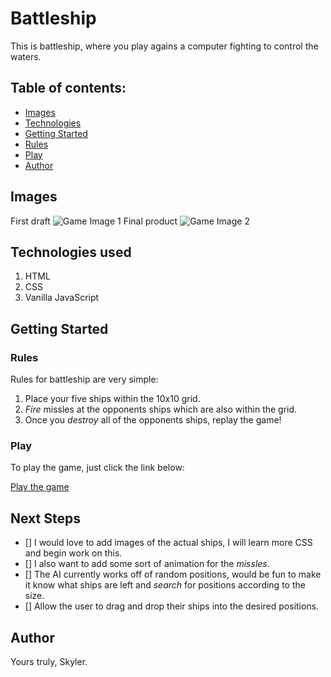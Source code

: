 # **Battleship**
This is battleship, where you play agains a computer fighting to control the waters.
## Table of contents:
- [Images](#Images)
- [Technologies](#Technologies-used)
- [Getting Started](#Getting-Started)
- [Rules](#Rules)
- [Play](#Play)
- [Author](#Author)

## Images
First draft
![Game Image 1](https://sky8the2flies.github.io/battleship/imgs/template.png)
Final product
![Game Image 2](https://sky8the2flies.github.io/battleship/imgs/battleship-image.png)

## Technologies used
1. HTML
2. CSS
3. Vanilla JavaScript

## Getting Started
### Rules
Rules for battleship are very simple:
1. Place your five ships within the 10x10 grid.
2. _Fire_ missles at the opponents ships which are also within the grid.
3. Once you _destroy_ all of the opponents ships, replay the game!

### Play
To play the game, just click the link below:

[Play the game](https://sky8the2flies.github.io/battleship/)

## Next Steps
- [] I would love to add images of the actual ships, I will learn more CSS and begin work on this.
- [] I also want to add some sort of animation for the _missles_.
- [] The AI currently works off of random positions, would be fun to make it know what ships are left and _search_ for positions according to the size.
- [] Allow the user to drag and drop their ships into the desired positions.

## Author
Yours truly, Skyler.
